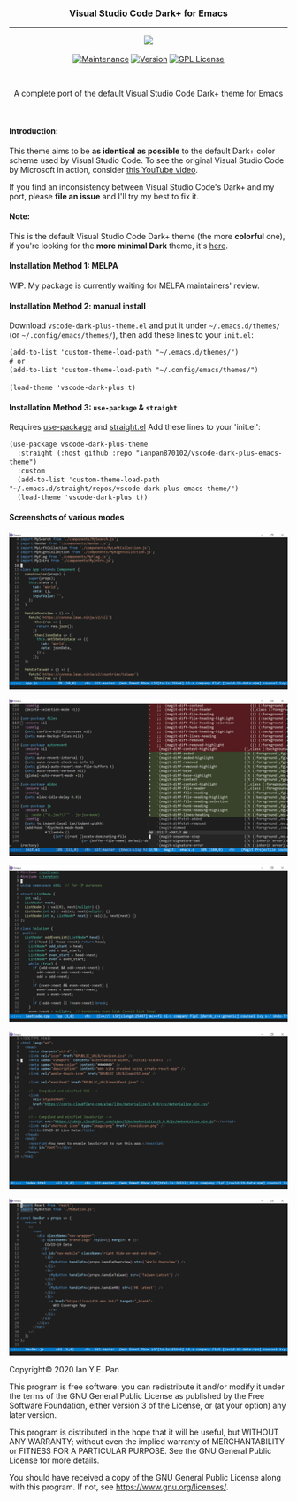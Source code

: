 <h3 align="center">Visual Studio Code Dark+ for Emacs</h3>
<hr/>


<p align="center">
<img src="https://upload.wikimedia.org/wikipedia/commons/thumb/0/08/EmacsIcon.svg/120px-EmacsIcon.svg.png" />
</p>

<p align="center">
<a href="https://github.com/ianpan870102/wilmersdorf-emacs-theme"><img src="https://img.shields.io/badge/Maintained%3F-yes-green.svg" alt="Maintenance"></a>
<a href="https://github.com/ianpan870102/vscode-dark-plus-emacs-theme"><img src="https://img.shields.io/github/release/ianpan870102/vscode-dark-plus-emacs-theme" alt="Version"></a>
<a href="https://www.gnu.org/licenses/gpl-3.0"><img src="https://img.shields.io/badge/License-GPL%20v3-blue.svg" alt="GPL License"></a>
</p>

<br/>

<p align="center">A complete port of the default Visual Studio Code Dark+ theme for Emacs</p>

<br/>

#### Introduction:

This theme aims to be **as identical as possible** to the default Dark+ color scheme used by Visual Studio Code. To see the original Visual Studio Code by Microsoft in action, consider [this YouTube video](https://www.youtube.com/watch?v=fnPhJHN0jTE).

If you find an inconsistency between Visual Studio Code's Dark+ and my port, please **file an issue** and I'll try my best to fix it.

#### Note:

This is the default Visual Studio Code Dark+ theme (the more **colorful** one), if you're looking for the **more minimal Dark** theme, it's [here](https://github.com/ianpan870102/vscode-dark-emacs-theme).


#### Installation Method 1: MELPA

WIP. My package is currently waiting for MELPA maintainers' review.


#### Installation Method 2: manual install

Download `vscode-dark-plus-theme.el` and put it under `~/.emacs.d/themes/` (or `~/.config/emacs/themes/`), then add these lines to your `init.el`:

```
(add-to-list 'custom-theme-load-path "~/.emacs.d/themes/")
# or
(add-to-list 'custom-theme-load-path "~/.config/emacs/themes/")

(load-theme 'vscode-dark-plus t)
```

#### Installation Method 3: `use-package` & `straight`

Requires [use-package](https://github.com/jwiegley/use-package) and [straight.el](https://github.com/raxod502/straight.el)
Add these lines to your 'init.el':
```
(use-package vscode-dark-plus-theme
  :straight (:host github :repo "ianpan870102/vscode-dark-plus-emacs-theme")
  :custom
  (add-to-list 'custom-theme-load-path "~/.emacs.d/straight/repos/vscode-dark-plus-emacs-theme/")
  (load-theme 'vscode-dark-plus t))
```

#### Screenshots of various modes

<!-- ![alt text](./screenshots/solaire.png) -->

<!-- ![alt text](./screenshots/posframe.png) -->

![alt text](./screenshots/jsx1.png)

![alt text](./screenshots/diff.png)

![alt text](./screenshots/cpp.png)

![alt text](./screenshots/html.png)

![alt text](./screenshots/jsx2.png)


Copyright© 2020 Ian Y.E. Pan

This program is free software: you can redistribute it and/or modify it under the terms of the GNU General Public License as published by the Free Software Foundation, either version 3 of the License, or (at your option) any later version.

This program is distributed in the hope that it will be useful, but WITHOUT ANY WARRANTY; without even the implied warranty of MERCHANTABILITY or FITNESS FOR A PARTICULAR PURPOSE. See the GNU General Public License for more details.

You should have received a copy of the GNU General Public License along with this program. If not, see https://www.gnu.org/licenses/.
